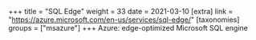 +++
title = "SQL Edge"
weight = 33
date = 2021-03-10
[extra]
link = "https://azure.microsoft.com/en-us/services/sql-edge/"
[taxonomies]
groups = ["msazure"]
+++
Azure: edge-optimized Microsoft SQL engine

